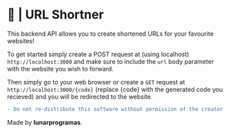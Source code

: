 # 🔗 | URL Shortner

This backend API allows you to create shortened URLs for your favourite websites!

To get started simply create a POST request at (using localhost) `http://localhost:3000` and make sure to include the ``url`` body parameter with the website you wish to forward.

Then simply go to your web browser or create a `GET` request at `http://localhost:3000/{code}` (replace {code} with the generated code you recieved) and you will be redirected to the website.
```diff
- Do not re-distribute this software without permission of the creator! You have been warned.
```

Made by **lunarprogramas**.
